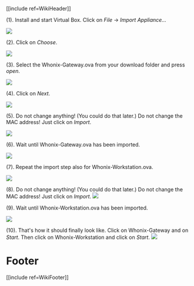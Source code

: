 [[include ref=WikiHeader]]

(1). Install and start Virtual Box. Click on *File* -> *Import Appliance...*

![](http://whonix.sourceforge.net/screenshots/install/1_start_virtualbox.png)

(2). Click on *Choose*.

![](http://whonix.sourceforge.net/screenshots/install/2_click_choose.png)

(3). Select the Whonix-Gateway.ova from your download folder and press *open*.

![](http://whonix.sourceforge.net/screenshots/install/3_navigate_and_select.png)

(4). Click on *Next*.

![](http://whonix.sourceforge.net/screenshots/install/4_click_next.png)

(5). Do not change anything! (You could do that later.) Do not change the MAC address! Just click on *Import*.

![](http://whonix.sourceforge.net/screenshots/install/5_click_import.png)

(6). Wait until Whonix-Gateway.ova has been imported.

![](http://whonix.sourceforge.net/screenshots/install/6_wait_until_imported.png)

(7). Repeat the import step also for Whonix-Workstation.ova.

![](http://whonix.sourceforge.net/screenshots/install/8_repeat_for_workstation.png)

(8). Do not change anything! (You could do that later.) Do not change the MAC address! Just 
click on *Import*.
![](http://whonix.sourceforge.net/screenshots/install/9_click_import.png)

(9). Wait until Whonix-Workstation.ova has been imported.

![](http://whonix.sourceforge.net/screenshots/install/10_wait_until_imported.png)

(10). That's how it should finally look like. Click on Whonix-Gateway and on *Start*. Then 
click on Whonix-Workstation and click on *Start*.
![](http://whonix.sourceforge.net/screenshots/install/11_click_start.png)

# Footer #
[[include ref=WikiFooter]]